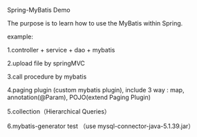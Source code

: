 Spring-MyBatis Demo

The purpose is to learn how to use the MyBatis within Spring.

example:

1.controller + service + dao + mybatis

2.upload file by springMVC

3.call procedure by mybatis

4.paging plugin (custom mybatis plugin), include 3 way : map, annotation(@Param), POJO(extend Paging Plugin)

5.collection（Hierarchical Queries）

6.mybatis-generator test （use mysql-connector-java-5.1.39.jar）
